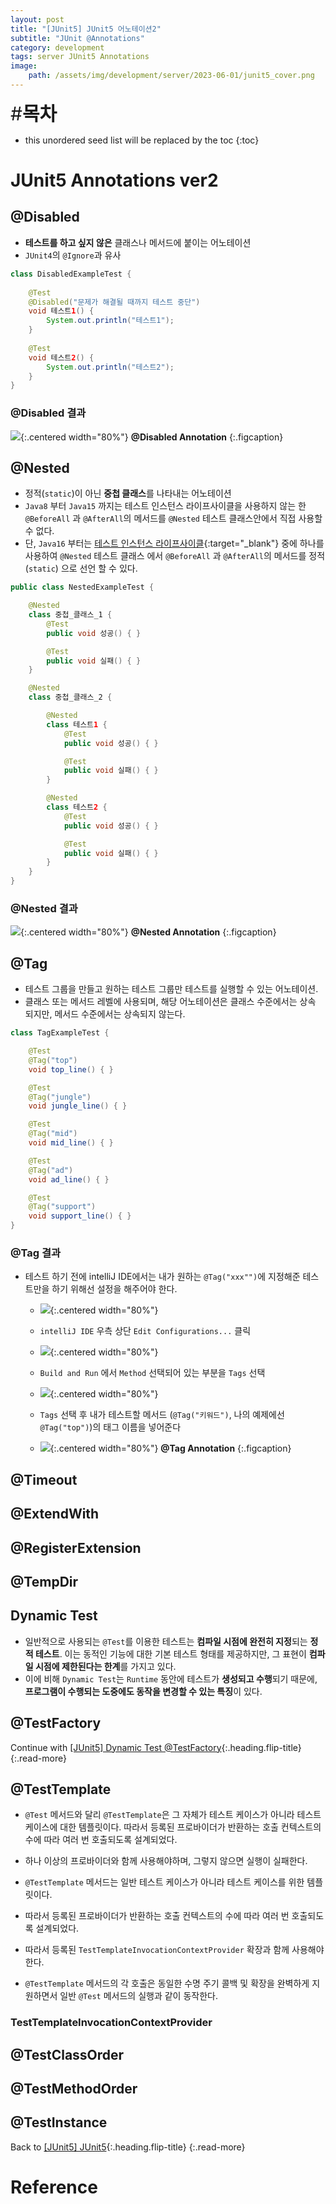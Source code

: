 ```yaml
---
layout: post
title: "[JUnit5] JUnit5 어노테이션2"
subtitle: "JUnit @Annotations"
category: development
tags: server JUnit5 Annotations
image:
    path: /assets/img/development/server/2023-06-01/junit5_cover.png
---
```


<span style="font-size:30px;">\#**목차**</span>
* this unordered seed list will be replaced by the toc
{:toc}

# JUnit5 Annotations ver2

## @Disabled
- **테스트를 하고 싶지 않은** 클래스나 메서드에 붙이는 어노테이션
- `JUnit4`의 `@Ignore`과 유사

```java
class DisabledExampleTest {
    
    @Test
    @Disabled("문제가 해결될 때까지 테스트 중단")
    void 테스트1() {
        System.out.println("테스트1");
    }
    
    @Test
    void 테스트2() {
        System.out.println("테스트2");
    }
}
```

### @Disabled 결과
![](/assets/img/development/server/2023-07-26/annotations_disabled.png){:.centered width="80%"}
**@Disabled Annotation**
{:.figcaption}

## @Nested
- 정적(`static`)이 아닌 **중첩 클래스**를 나타내는 어노테이션
- `Java8` 부터 `Java15` 까지는 테스트 인스턴스 라이프사이클을 사용하지 않는 한 `@BeforeAll` 과 `@AfterAll`의 메서드를 `@Nested` 테스트 클래스안에서 직접 사용할 수 없다.
- 단, `Java16` 부터는 [테스트 인스턴스 라이프사이클]{:target="_blank"} 중에 하나를 사용하여 `@Nested` 테스트 클래스 에서 `@BeforeAll` 과 `@AfterAll`의 메서드를 정적(`static`) 으로 선언 할 수 있다.

```java
public class NestedExampleTest {

    @Nested
    class 중첩_클래스_1 {
        @Test
        public void 성공() { }

        @Test
        public void 실패() { }
    }

    @Nested
    class 중첩_클래스_2 {

        @Nested
        class 테스트1 {
            @Test
            public void 성공() { }

            @Test
            public void 실패() { }
        }

        @Nested
        class 테스트2 {
            @Test
            public void 성공() { }

            @Test
            public void 실패() { }
        }
    }
}
```

### @Nested 결과
![](/assets/img/development/server/2023-07-26/annotations_nested.png){:.centered width="80%"}
**@Nested Annotation**
{:.figcaption}

## @Tag
- 테스트 그룹을 만들고 원하는 테스트 그룹만 테스트를 실행할 수 있는 어노테이션.
- 클래스 또는 메서드 레벨에 사용되며, 해당 어노테이션은 클래스 수준에서는 상속 되지만, 메서드 수준에서는 상속되지 않는다.

```java
class TagExampleTest {

    @Test
    @Tag("top")
    void top_line() { }

    @Test
    @Tag("jungle")
    void jungle_line() { }

    @Test
    @Tag("mid")
    void mid_line() { }

    @Test
    @Tag("ad")
    void ad_line() { }

    @Test
    @Tag("support")
    void support_line() { }
}
```

### @Tag 결과
- 테스트 하기 전에 intelliJ IDE에서는 내가 원하는 `@Tag("xxx"")`에 지정해준 테스트만을 하기 위해선 설정을 해주어야 한다.
    
  - ![](/assets/img/development/server/2023-07-26/settings_tag_annotation_by_intellij_1.png){:.centered width="80%"}
  - `intelliJ IDE` 우측 상단 `Edit Configurations...` 클릭
  
  - ![](/assets/img/development/server/2023-07-26/settings_tag_annotation_by_intellij_2.png){:.centered width="80%"}
  - `Build and Run` 에서 `Method` 선택되어 있는 부분을 `Tags` 선택

  - ![](/assets/img/development/server/2023-07-26/settings_tag_annotation_by_intellij_3.png){:.centered width="80%"}
  - `Tags` 선택 후 내가 테스트할 메서드 (`@Tag("키워드")`, 나의 예제에선 `@Tag("top")`)의 태그 이름을 넣어준다
  
  - ![](/assets/img/development/server/2023-07-26/annotations_nested.png){:.centered width="80%"}
  **@Tag Annotation**
  {:.figcaption}


## @Timeout
## @ExtendWith
## @RegisterExtension
## @TempDir

## Dynamic Test
- 일반적으로 사용되는 `@Test`를 이용한 테스트는 **컴파일 시점에 완전히 지정**되는 **정적 테스트**. 이는 동적인 기능에 대한 기본 테스트 형태를 제공하지만, 그 표현이 **컴파일 시점에 제한된다는 한계**를 가지고 있다.
- 이에 비해 `Dynamic Test`는 `Runtime` 동안에 테스트가 **생성되고 수행**되기 때문에, **프로그램이 수행되는 도중에도 동작을 변경할 수 있는 특징**이 있다.

## @TestFactory
Continue with [[JUnit5] Dynamic Test @TestFactory](./2023-07-04-junit5-dynamictest-testfactory.md){:.heading.flip-title}
{:.read-more}

## @TestTemplate
- `@Test` 메서드와 달리 `@TestTemplate`은 그 자체가 테스트 케이스가 아니라 테스트 케이스에 대한 템플릿이다. 따라서 등록된 프로바이더가 반환하는 호출 컨텍스트의 수에 따라 여러 번 호출되도록 설계되었다.
- 하나 이상의 프로바이더와 함께 사용해야하며, 그렇지 않으면 실행이 실패한다.

- `@TestTemplate` 메서드는 일반 테스트 케이스가 아니라 테스트 케이스를 위한 템플릿이다.
- 따라서 등록된 프로바이더가 반환하는 호출 컨텍스트의 수에 따라 여러 번 호출되도록 설계되었다.
- 따라서 등록된 `TestTemplateInvocationContextProvider` 확장과 함께 사용해야 한다.
- `@TestTemplate` 메서드의 각 호출은 동일한 수명 주기 콜백 및 확장을 완벽하게 지원하면서 일반 `@Test` 메서드의 실행과 같이 동작한다.

### TestTemplateInvocationContextProvider

## @TestClassOrder
## @TestMethodOrder
## @TestInstance


Back to [[JUnit5] JUnit5](./2023-06-01-junit5.md){:.heading.flip-title}
{:.read-more}

# Reference



<!-- Links -->
[테스트 인스턴스 라이프사이클]: https://junit.org/junit5/docs/current/user-guide/#writing-tests-test-instance-lifecycle